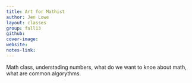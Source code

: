 ```yaml
---
title: Art for Mathist
author: Jen Lowe
layout: classes
group: fall13
github:
cover-image:
website:
notes-link:
---
```

Math class, understading numbers, what do we want to knoe about math, what are common algorythms.